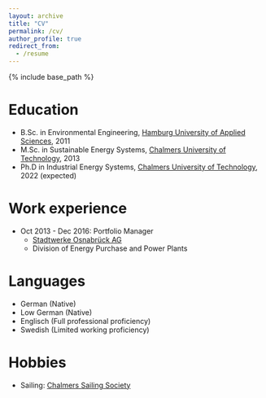 ```yaml
---
layout: archive
title: "CV"
permalink: /cv/
author_profile: true
redirect_from:
  - /resume
---
```


{% include base_path %}

Education
======
* B.Sc. in Environmental Engineering, [Hamburg University of Applied Sciences](https://www.haw-hamburg.de), 2011
* M.Sc. in Sustainable Energy Systems, [Chalmers University of Technology](https://www.chalmers.se), 2013
* Ph.D in Industrial Energy Systems, [Chalmers University of Technology](https://www.chalmers.se), 2022 (expected)

Work experience
======
* Oct 2013 - Dec 2016: Portfolio Manager
  * [Stadtwerke Osnabrück AG](https://www.stadtwerke-osnabrueck.de)
  * Division of Energy Purchase and Power Plants
  
Languages
======
* German (Native)
* Low German (Native)
* Englisch (Full professional proficiency)
* Swedish (Limited working proficiency)

Hobbies
======
* Sailing: [Chalmers Sailing Society](http://chss.chs.chalmers.se)
